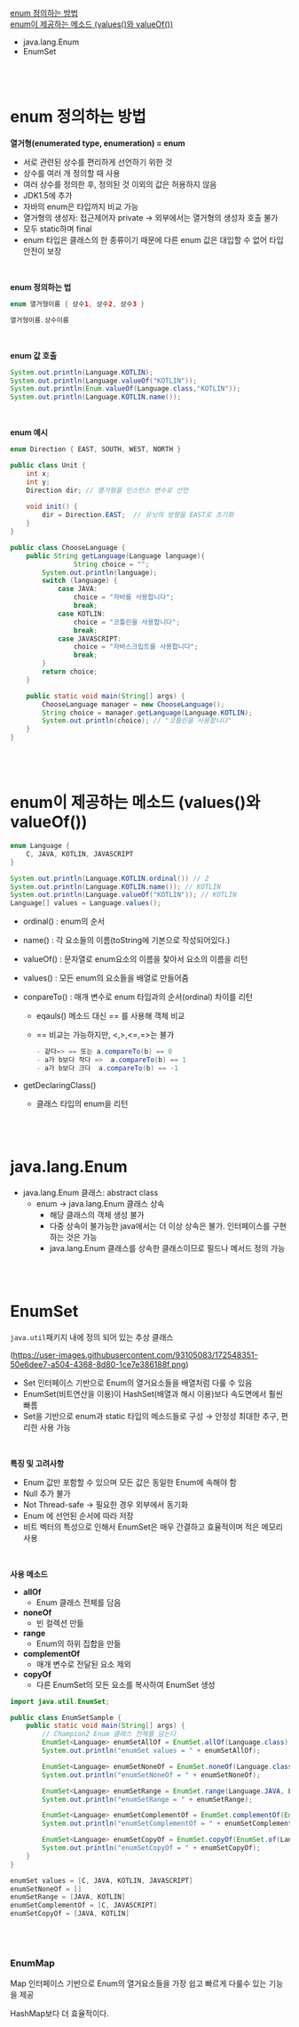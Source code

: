 [enum 정의하는 방법](#enum-정의하는-방법) <br>
[enum이 제공하는 메소드 (values()와 valueOf())](#enum이-제공하는-메소드-values와-valueof)
- java.lang.Enum
- EnumSet

<br><br>

# enum 정의하는 방법

**열거형(enumerated type, enumeration) = enum**

- 서로 관련된 상수를 편리하게 선언하기 위한 것
- 상수를 여러 개 정의할 때 사용
- 여러 상수를 정의한 후, 정의된 것 이외의 값은 허용하지 않음
- JDK1.5에 추가
- 자바의 enum은 타입까지 비교 가능
- 열거형의 생성자: 접근제어자 private → 외부에서는 열거형의 생성자 호출 불가
- 모두 static하며 final
- enum 타입은 클래스의 한 종류이기 때문에 다른 enum 값은 대입할 수 없어 타입 안전이 보장

<br>

**enum 정의하는 법**

```java
enum 열거형이름 { 상수1, 상수2, 상수3 }

열거형이름.상수이름
```

<br>

**enum 값 호출**

```java
System.out.println(Language.KOTLIN);
System.out.println(Language.valueOf("KOTLIN"));
System.out.println(Enum.valueOf(Language.class,"KOTLIN"));
System.out.println(Language.KOTLIN.name());
```

<br>

**enum 예시**

```java
enum Direction { EAST, SOUTH, WEST, NORTH }

public class Unit {
    int x;
    int y;
    Direction dir; // 열거형을 인스턴스 변수로 선언
    
    void init() {
        dir = Direction.EAST;  // 유닛의 방향을 EAST로 초기화
    }
}
```

```java
public class ChooseLanguage {
    public String getLanguage(Language language){
				String choice = "";
        System.out.println(language);
        switch (language) {
            case JAVA:
                choice = "자바를 사용합니다";
                break;
            case KOTLIN:
                choice = "코틀린을 사용합니다";
                break;
            case JAVASCRIPT:
                choice = "자바스크립트를 사용합니다";
                break;
        }
        return choice;
    }

    public static void main(String[] args) {
        ChooseLanguage manager = new ChooseLanguage();
        String choice = manager.getLanguage(Language.KOTLIN);
        System.out.println(choice); // "코틀린을 사용합니다"
    }
}
```

<br><br>

# enum이 제공하는 메소드 (values()와 valueOf())

```java
enum Language {
    C, JAVA, KOTLIN, JAVASCRIPT
}

System.out.println(Language.KOTLIN.ordinal()) // 2
System.out.println(Language.KOTLIN.name()); // KOTLIN
System.out.println(Language.valueOf("KOTLIN")); // KOTLIN
Language[] values = Language.values();
```

- ordinal() : enum의 순서
- name() : 각 요소들의 이름(toString에 기본으로 작성되어있다.)
- valueOf() : 문자열로 enum요소의 이름을 찾아서 요소의 이름을 리턴
- values() : 모든 enum의 요소들을 배열로 만들어줌
- conpareTo() : 매개 변수로 enum 타입과의 순서(ordinal) 차이를 리턴
    - eqauls() 메소드 대신 == 를 사용해 객체 비교
    - == 비교는 가능하지만, <,>,<=,=>는 불가
        
        ```java
        - 같다=> == 또는 a.compareTo(b) == 0
        - a가 b보다 작다 =>  a.compareTo(b) == 1
        - a가 b보다 크다  a.compareTo(b) == -1
        ```
        
- getDeclaringClass()
    - 클래스 타입의 enum을 리턴


<br><br>

# java.lang.Enum

- java.lang.Enum 클래스: abstract class
    - enum → java.lang.Enum 클래스 상속
        - 해당 클래스의 객체 생성 불가
        - 다중 상속이 불가능한 java에서는 더 이상 상속은 불가. 인터페이스를 구현하는 것은 가능
        - java.lang.Enum 클래스를 상속한 클래스이므로 필드나 메서드 정의 가능

<br><br>

# EnumSet

`java.util`패키지 내에 정의 되어 있는 추상 클래스

(https://user-images.githubusercontent.com/93105083/172548351-50e6dee7-a504-4368-8d80-1ce7e386188f.png)


- Set 인터페이스 기반으로 Enum의 열거요소들을 배열처럼 다룰 수 있음
- EnumSet(비트연산을 이용)이 HashSet(배열과 해시 이용)보다 속도면에서 훨씬 빠름
- Set을 기반으로 enum과 static 타입의 메소드들로 구성 → 안정성 최대한 추구, 편리한 사용 가능

<br>

**특징 및 고려사항**

- Enum 값만 포함할 수 있으며 모든 값은 동일한 Enum에 속해야 함
- Null 추가 불가
- Not Thread-safe → 필요한 경우 외부에서 동기화
- Enum 에 선언된 순서에 따라 저장
- 비트 벡터의 특성으로 인해서 EnumSet은 매우 간결하고 효율적이며 적은 메모리 사용

<br>

**사용 메소드**

- **allOf**
    - Enum 클래스 전체를 담음
- **noneOf**
    - 빈 컬렉션 만듦
- **range**
    - Enum의 하위 집합을 만듦
- **complementOf**
    - 매개 변수로 전달된 요소 제외
- **copyOf**
    - 다른 EnumSet의 모든 요소를 복사하여 EnumSet 생성

```java
import java.util.EnumSet;

public class EnumSetSample {
    public static void main(String[] args) {
        // Champion2 Enum 클래스 전체를 담는다
        EnumSet<Language> enumSetAllOf = EnumSet.allOf(Language.class);
        System.out.println("enumSet values = " + enumSetAllOf);

        EnumSet<Language> enumSetNoneOf = EnumSet.noneOf(Language.class);
        System.out.println("enumSetNoneOf = " + enumSetNoneOf);

        EnumSet<Language> enumSetRange = EnumSet.range(Language.JAVA, Language.KOTLIN);
        System.out.println("enumSetRange = " + enumSetRange);

        EnumSet<Language> enumSetComplementOf = EnumSet.complementOf(EnumSet.of(Language.JAVA, Language.KOTLIN));
        System.out.println("enumSetComplementOf = " + enumSetComplementOf);

        EnumSet<Language> enumSetCopyOf = EnumSet.copyOf(EnumSet.of(Language.JAVA, Language.YUMI));
        System.out.println("enumSetCopyOf = " + enumSetCopyOf);
    }
}
```

```java
enumSet values = [C, JAVA, KOTLIN, JAVASCRIPT]
enumSetNoneOf = []
enumSetRange = [JAVA, KOTLIN]
enumSetComplementOf = [C, JAVASCRIPT]
enumSetCopyOf = [JAVA, KOTLIN]
```

<br><br>

### **EnumMap**

Map 인터페이스 기반으로 Enum의 열거요소들을 가장 쉽고 빠르게 다룰수 있는 기능을 제공

HashMap보다 더 효율적이다.
